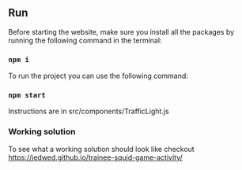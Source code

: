 ## Run

Before starting the website, make sure you install all the packages by running the following command in the terminal:

### `npm i`

To run the project you can use the following command:

### `npm start`

Instructions are in src/components/TrafficLight.js

### Working solution

To see what a working solution should look like checkout https://jedwed.github.io/trainee-squid-game-activity/
